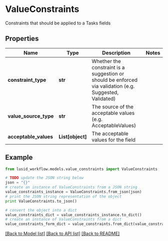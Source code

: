 # ValueConstraints

Constraints that should be applied to a Tasks fields

## Properties
Name | Type | Description | Notes
------------ | ------------- | ------------- | -------------
**constraint_type** | **str** | Whether the constraint is a suggestion or should be enforced via validation (e.g. Suggested, Validated) | 
**value_source_type** | **str** | The source of the acceptable values (e.g. AcceptableValues) | 
**acceptable_values** | **List[object]** | The acceptable values for the field | 

## Example

```python
from lusid_workflow.models.value_constraints import ValueConstraints

# TODO update the JSON string below
json = "{}"
# create an instance of ValueConstraints from a JSON string
value_constraints_instance = ValueConstraints.from_json(json)
# print the JSON string representation of the object
print ValueConstraints.to_json()

# convert the object into a dict
value_constraints_dict = value_constraints_instance.to_dict()
# create an instance of ValueConstraints from a dict
value_constraints_form_dict = value_constraints.from_dict(value_constraints_dict)
```
[[Back to Model list]](../README.md#documentation-for-models) [[Back to API list]](../README.md#documentation-for-api-endpoints) [[Back to README]](../README.md)


